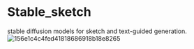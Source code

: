 # Stable_sketch
stable diffusion models for sketch and text-guided generation.
![156e1c4c4fed41818686918b18e8265](https://user-images.githubusercontent.com/37444407/199379288-fb5a9d90-0b8d-443c-b70b-545f54098e8c.png)

